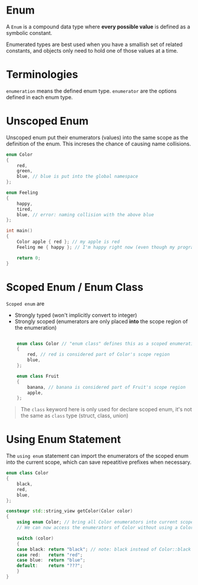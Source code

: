 # Enum
A `Enum` is a compound data type where **every possible value** is defined as a symbolic constant.

Enumerated types are best used when you have a smallish set of related constants, and objects only need to hold one of those values at a time.

# Terminologies
`enumeration` means the defined enum type.
`enumerator` are the options defined in each enum type.

# Unscoped Enum
Unscoped enum put their enumerators (values) into the same scope as the definition of the enum.
This increses the chance of causing name collisions.

```cpp
enum Color
{
    red,
    green,
    blue, // blue is put into the global namespace
};

enum Feeling
{
    happy,
    tired,
    blue, // error: naming collision with the above blue
};

int main()
{
    Color apple { red }; // my apple is red
    Feeling me { happy }; // I'm happy right now (even though my program doesn't compile)

    return 0;
}
```

# Scoped Enum / Enum Class
`Scoped enum` are
- Strongly typed (won't implicitly convert to integer)
- Strongly scoped (enumerators are only placed **into** the scope region of the enumeration)

```cpp

    enum class Color // "enum class" defines this as a scoped enumeration rather than an unscoped enumeration
    {
        red, // red is considered part of Color's scope region
        blue,
    };

    enum class Fruit
    {
        banana, // banana is considered part of Fruit's scope region
        apple,
    };
```

> The `class` keyword here is only used for declare scoped enum, it's not the same as `class` type (struct, class, union)

# Using Enum Statement
The `using enum` statement can import the  enumerators of the scoped enum into the current scope, which can save repeatitive prefixes when necessary.

```cpp
enum class Color
{
    black,
    red,
    blue,
};

constexpr std::string_view getColor(Color color)
{
    using enum Color; // bring all Color enumerators into current scope
    // We can now access the enumerators of Color without using a Color:: prefix

    switch (color)
    {
    case black: return "black"; // note: black instead of Color::black
    case red:   return "red";
    case blue:  return "blue";
    default:    return "???";
    }
}
```